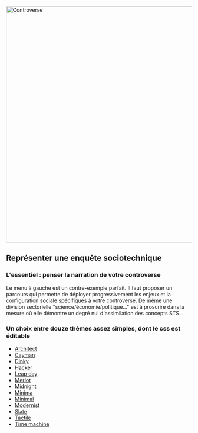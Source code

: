 <img src="http://www.ephemanar.net/imagestrois/controverse_.jpg" alt="Controverse" width="640">

## Représenter une enquête sociotechnique
### L'essentiel : penser la narration de votre controverse

Le menu à gauche est un contre-exemple parfait. Il faut proposer un parcours qui permette de déployer progressivement les enjeux et la configuration sociale spécifiques à votre controverse. De même une division sectorielle "science/économie/politique…" est à proscrire dans la mesure où elle démontre un degré nul d'assimilation des concepts STS…

### Un choix entre douze thèmes assez simples, dont le css est éditable

* [Architect](https://pages-themes.github.io/architect/)
* [Cayman](https://pages-themes.github.io/cayman/)
* [Dinky](https://pages-themes.github.io/dinky/)
* [Hacker](https://pages-themes.github.io/hacker/)
* [Leap day](https://pages-themes.github.io/leap-day/)
* [Merlot](https://pages-themes.github.io/merlot/)
* [Midnight](https://pages-themes.github.io/midnight/)
* [Minima](https://pages-themes.github.io/minima/)
* [Minimal](https://pages-themes.github.io/minimal/)
* [Modernist](https://pages-themes.github.io/modernist/)
* [Slate](https://pages-themes.github.io/slate/)
* [Tactile](https://pages-themes.github.io/tactile/)
* [Time machine](https://pages-themes.github.io/time-machine/)
